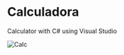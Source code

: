 # Calculadora
Calculator with C# using Visual Studio

![Calc](https://user-images.githubusercontent.com/86216021/227844271-2eb5321a-2d28-4ab3-b599-589b0ff876c7.png)
